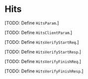 # Hits

[TODO: Define `HitsParam`.]

[TODO: Define `HitsClientParam`.]

[TODO: Define `HitsVerifyStartReq`.]

[TODO: Define `HitsVerifyStartResp`.]

[TODO: Define `HitsVerifyFinishReq`.]

[TODO: Define `HitsVerifyFinishResp`.]

